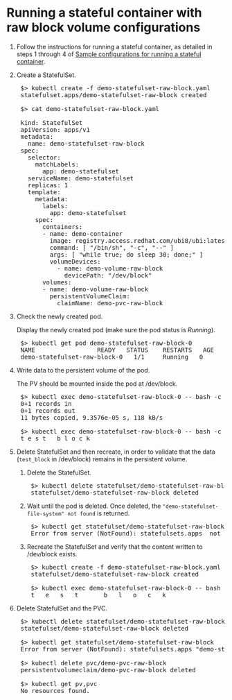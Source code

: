# Running a stateful container with raw block volume configurations

1. Follow the instructions for running a stateful container, as detailed in steps 1 through 4 of [Sample configurations for running a stateful container](../content/using/csi_ug_using_sample.md).

2. Create a StatefulSet.
    <pre>
    $> kubectl create -f demo-statefulset-raw-block.yaml
    statefulset.apps/demo-statefulset-raw-block created
    
    $> cat demo-statefulset-raw-block.yaml
        
    kind: StatefulSet
    apiVersion: apps/v1
    metadata:
      name: demo-statefulset-raw-block
    spec:
      selector:
        matchLabels:
          app: demo-statefulset
      serviceName: demo-statefulset
      replicas: 1
      template:
        metadata:
          labels:
            app: demo-statefulset
        spec:
          containers:
          - name: demo-container
            image: registry.access.redhat.com/ubi8/ubi:latest
            command: [ "/bin/sh", "-c", "--" ]
            args: [ "while true; do sleep 30; done;" ]
            volumeDevices:
              - name: demo-volume-raw-block
                devicePath: "/dev/block"            
          volumes:
          - name: demo-volume-raw-block
            persistentVolumeClaim:
              claimName: demo-pvc-raw-block</pre>
3. Check the newly created pod.

    Display the newly created pod (make sure the pod status is _Running_).
    <pre>
    $> kubectl get pod demo-statefulset-raw-block-0
    NAME                 READY   STATUS    RESTARTS   AGE
    demo-statefulset-raw-block-0   1/1     Running   0          43s  
4. Write data to the persistent volume of the pod.

    The PV should be mounted inside the pod at /dev/block.
    <pre>
    $> kubectl exec demo-statefulset-raw-block-0 -- bash -c "echo "test_block" | dd conv=unblock of=/dev/block"
    0+1 records in
    0+1 records out
    11 bytes copied, 9.3576e-05 s, 118 kB/s
        
    $> kubectl exec demo-statefulset-raw-block-0 -- bash -c "od -An -c -N 10 /dev/block"
    t e s t _ b l o c k
5. Delete StatefulSet and then recreate, in order to validate that the data (`test_block` in /dev/block) remains in the persistent volume.
    1. Delete the StatefulSet.
        <pre>
        $> kubectl delete statefulset/demo-statefulset-raw-block
        statefulset/demo-statefulset-raw-block deleted
    2. Wait until the pod is deleted. Once deleted, the `"demo-statefulset-file-system" not found` is returned.
        <pre>
        $> kubectl get statefulset/demo-statefulset-raw-block
        Error from server (NotFound): statefulsets.apps <StatefulSet name> not found
    3. Recreate the StatefulSet and verify that the content written to /dev/block exists.
        <pre>
        $> kubectl create -f demo-statefulset-raw-block.yaml
        statefulset/demo-statefulset-raw-block created
            
        $> kubectl exec demo-statefulset-raw-block-0 -- bash -c "od -An -c -N 10 /dev/block"
        t   e   s   t   _   b   l   o   c   k
6. Delete StatefulSet and the PVC.
    <pre>
    $> kubectl delete statefulset/demo-statefulset-raw-block
    statefulset/demo-statefulset-raw-block deleted
        
    $> kubectl get statefulset/demo-statefulset-raw-block
    Error from server (NotFound): statefulsets.apps "demo-statefulset-raw-block" not found
        
    $> kubectl delete pvc/demo-pvc-raw-block
    persistentvolumeclaim/demo-pvc-raw-block deleted
        
    $> kubectl get pv,pvc
    No resources found.
